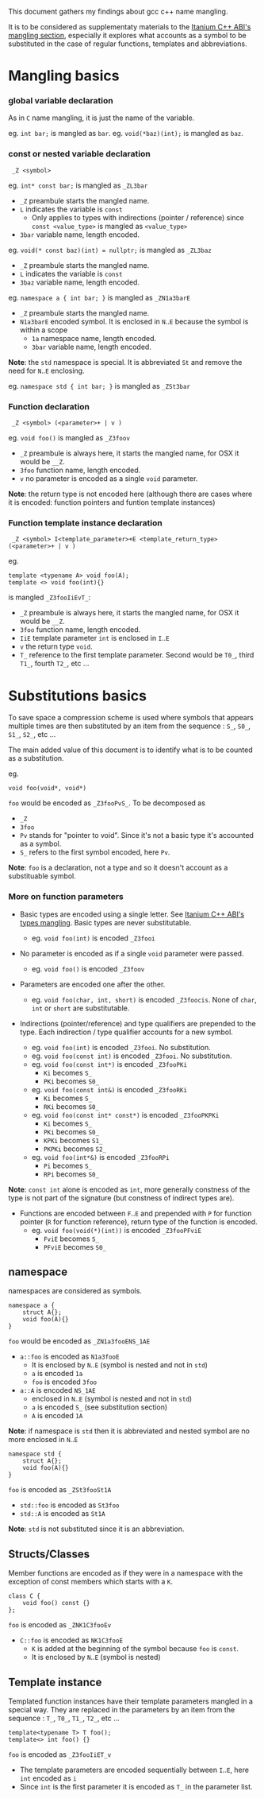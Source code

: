 This document gathers my findings about gcc c++ name mangling.

It is to be considered as supplementaty materials to the [Itanium C++ ABI's mangling section](https://mentorembedded.github.io/cxx-abi/abi.html#mangling), especially it explores what accounts as a symbol to be substituted in the case of regular functions, templates and abbreviations.

# Mangling basics

### global variable declaration
As in `C` name mangling, it is just the name of the variable.

eg. `int bar;` is mangled as `bar`.
eg. `void(*baz)(int);` is mangled as `baz`.

### const or nested variable declaration
```
 _Z <symbol>
```

eg. `int* const bar;` is mangled as `_ZL3bar`
- `_Z` preambule starts the mangled name.
- `L` indicates the variable is `const`
  - Only applies to types with indirections (pointer / reference) since `const <value_type>` is mangled as `<value_type>`
- `3bar` variable name, length encoded.

eg. `void(* const baz)(int) = nullptr;` is mangled as `_ZL3baz`
- `_Z` preambule starts the mangled name.
- `L` indicates the variable is `const`
- `3baz` variable name, length encoded.

eg. `namespace a { int bar; }` is mangled as `_ZN1a3barE`
- `_Z` preambule starts the mangled name.
- `N1a3barE` encoded symbol. It is enclosed in `N`..`E` because the symbol is within a scope
  - `1a` namespace name, length encoded.
  - `3bar` variable name, length encoded.

**Note**: the `std` namespace is special. It is abbreviated `St` and remove the need for `N`..`E` enclosing.

eg. `namespace std { int bar; }` is mangled as `_ZSt3bar`

### Function declaration
```
 _Z <symbol> (<parameter>+ | v )
```

eg. `void foo()` is mangled as `_Z3foov`
- `_Z` preambule is always here, it starts the mangled name, for OSX it would be `__Z`.
- `3foo` function name, length encoded.
- `v` no parameter is encoded as a single `void` parameter.

**Note**: the return type is not encoded here (although there are cases where it is encoded: function pointers and funtion template instances)

### Function template instance declaration
```
 _Z <symbol> I<template_parameter>+E <template_return_type> (<parameter>+ | v )
```
eg.
```
template <typename A> void foo(A);
template <> void foo(int){}
```
is mangled `_Z3fooIiEvT_`:
- `_Z` preambule is always here, it starts the mangled name, for OSX it would be `__Z`.
- `3foo` function name, length encoded.
- `IiE` template parameter `int` is enclosed in `I`..`E`
- `v` the return type `void`.
- `T_` reference to the first template parameter. Second would be `T0_`, third `T1_`, fourth `T2_`, etc ...

# Substitutions basics

To save space a compression scheme is used where symbols that appears multiple times are then substituted by an item from the sequence : `S_`, `S0_`, `S1_`, `S2_`, etc ...

The main added value of this document is to identify what is to be counted as a substitution.

eg.
```
void foo(void*, void*)
```
`foo` would be encoded as `_Z3fooPvS_`. To be decomposed as 
- `_Z`
- `3foo`
- `Pv` stands for "pointer to void". Since it's not a basic type it's accounted as a symbol.
- `S_` refers to the first symbol encoded, here `Pv`.

**Note**: `foo` is a declaration, not a type and so it doesn't account as a substituable symbol.

### More on function parameters

- Basic types are encoded using a single letter. See [Itanium C++ ABI's types mangling](https://mentorembedded.github.io/cxx-abi/abi.html#mangling-type). Basic types are never substitutable.
  - eg. `void foo(int)` is encoded `_Z3fooi`

- No parameter is encoded as if a single `void` parameter were passed.
  - eg. `void foo()` is encoded `_Z3foov`

- Parameters are encoded one after the other.
  - eg. `void foo(char, int, short)` is encoded `_Z3foocis`. None of `char`, `int` or `short` are substitutable.

- Indirections (pointer/reference) and type qualifiers are prepended to the type. Each indirection / type qualifier accounts for a new symbol.
  - eg. `void foo(int)` is encoded `_Z3fooi`. No substitution.
  - eg. `void foo(const int)` is encoded `_Z3fooi`. No substitution.
  - eg. `void foo(const int*)` is encoded `_Z3fooPKi`
    - `Ki` becomes `S_`
    - `PKi` becomes `S0_`
  - eg. `void foo(const int&)` is encoded `_Z3fooRKi`
    - `Ki` becomes `S_`
    - `RKi` becomes `S0_`
  - eg. `void foo(const int* const*)` is encoded `_Z3fooPKPKi`
    - `Ki` becomes `S_`
    - `PKi` becomes `S0_`
    - `KPKi` becomes `S1_`
    - `PKPKi` becomes `S2_`
  - eg. `void foo(int*&)` is encoded `_Z3fooRPi`
    - `Pi` becomes `S_`
    - `RPi` becomes `S0_`

**Note**: `const int` alone is encoded as `int`, more generally constness of the type is not part of the signature (but constness of indirect types are).

- Functions are encoded between `F`..`E` and prepended with `P` for function pointer (`R` for function reference), return type of the function is encoded.
  - eg. `void foo(void(*)(int))` is encoded `_Z3fooPFviE`
    - `FviE` becomes `S_`
    - `PFviE` becomes `S0_`

## namespace

namespaces are considered as symbols.

```
namespace a {
	struct A{};
	void foo(A){}
}
```
`foo` would be encoded as `_ZN1a3fooENS_1AE`
- `a::foo` is encoded as `N1a3fooE`
  - It is enclosed by `N`..`E` (symbol is nested and not in `std`)
  - `a` is encoded `1a`
  - `foo` is encoded `3foo`
- `a::A` is encoded `NS_1AE`
  - enclosed in `N`..`E` (symbol is nested and not in `std`)
  - `a` is encoded `S_` (see substitution section)
  - `A` is encoded `1A`

**Note**: if namespace is `std` then it is abbreviated and nested symbol are no more enclosed in `N`..`E`
```
namespace std {
	struct A{};
	void foo(A){}
}
```
`foo` is encoded as `_ZSt3fooSt1A`
 - `std::foo` is encoded as `St3foo`
 - `std::A` is encoded as `St1A`

**Note**: `std` is not substituted since it is an abbreviation.

## Structs/Classes

Member functions are encoded as if they were in a namespace with the exception of const members which starts with a `K`.

```
class C {
	void foo() const {}
};
```
`foo` is encoded as `_ZNK1C3fooEv`
 - `C::foo` is encoded as `NK1C3fooE`
   - `K` is added at the beginning of the symbol because `foo` is `const`.
   - It is enclosed by `N`..`E` (symbol is nested)

## Template instance

Templated function instances have their template parameters mangled in a special way.
They are replaced in the parameters by an item from the sequence : `T_`, `T0_`, `T1_`, `T2_`, etc ...

```
template<typename T> T foo();
template<> int foo() {}
```
`foo` is encoded as `_Z3fooIiET_v`
 - The template parameters are encoded sequentially between `I`..`E`, here `int` encoded as `i`
 - Since `int` is the first parameter it is encoded as `T_` in the parameter list.
